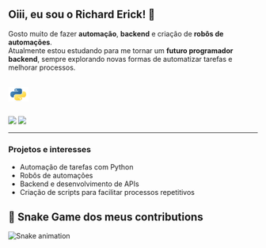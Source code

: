 ## Oiii, eu sou o Richard Erick! 👋

Gosto muito de fazer **automação**, **backend** e criação de **robôs de automações**.  
Atualmente estou estudando para me tornar um **futuro programador backend**, sempre explorando novas formas de automatizar tarefas e melhorar processos.

<div style="display: inline_block"><br>
  <img align="center" alt="Richard-Python" height="30" width="40" src="https://raw.githubusercontent.com/devicons/devicon/master/icons/python/python-original.svg">
</div>

##

<div> 
  <a href="https://www.linkedin.com/feed/" target="_blank"><img src="[https://img.shields.io/badge/-LinkedIn-%230077B5?style=for-the-badge&logo=linkedin&logoColor=white](https://www.linkedin.com/in/richard-erick-8743092a7/)" target="_blank"></a>
  <a href = "mailto:richarderickfs@gmail.com"><img src="https://img.shields.io/badge/-Gmail-%23333?style=for-the-badge&logo=gmail&logoColor=white" target="_blank"></a>
</div>

---

###  Projetos e interesses

- Automação de tarefas com Python  
- Robôs de automações  
- Backend e desenvolvimento de APIs  
- Criação de scripts para facilitar processos repetitivos  

## 🐍 Snake Game dos meus contributions

![Snake animation](https://github.com/polarogamer/polarogamer/blob/output/github-contribution-grid-snake.svg)
